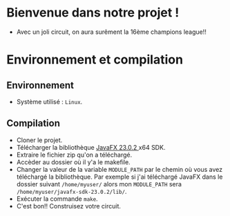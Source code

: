 # Bienvenue dans notre projet !

- Avec un joli circuit, on aura surêment la 16ème champions league!!

# Environnement et compilation

## Environnement

- Système utilisé : `Linux`.

## Compilation

- Cloner le projet.
- Télécharger la bibliothèque [JavaFX 23.0.2 ](https://download2.gluonhq.com/openjfx/23.0.2/openjfx-23.0.2_linux-x64_bin-sdk.zip) x64 SDK.
- Extraire le fichier zip qu'on a téléchargé.
- Accèder au dossier où il y'a le makefile.
- Changer la valeur de la variable `MODULE_PATH` par le chemin où vous avez téléchargé la bibliothèque.
  Par exemple si j'ai téléchargé JavaFX dans le dossier suivant `/home/myuser/` alors mon `MODULE_PATH` sera `/home/myuser/javafx-sdk-23.0.2/lib/`.
- Exécuter la commande `make`.
- C'est bon!! Construisez votre circuit.
